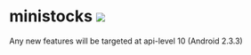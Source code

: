 ministocks <img src="https://travis-ci.org/niteshpatel/ministocks.svg?branch=master" />
==========

Any new features will be targeted at api-level 10 (Android 2.3.3)
